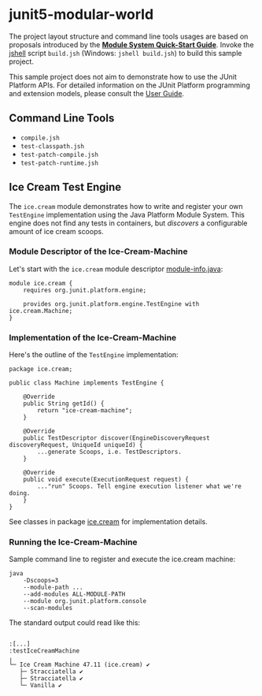 # junit5-modular-world

The project layout structure and command line tools usages are based on proposals
introduced by the [**Module System Quick-Start Guide**](http://openjdk.java.net/projects/jigsaw/quick-start).
Invoke the [jshell](https://docs.oracle.com/javase/9/tools/jshell.htm) script
`build.jsh` (Windows: `jshell build.jsh`) to build this sample project.

This sample project does not aim to demonstrate how to use the JUnit Platform APIs.
For detailed  information on the JUnit Platform programming and extension models,
please consult the [User Guide](http://junit.org/junit5/docs/current/user-guide/).

## Command Line Tools

- `compile.jsh`
- `test-classpath.jsh`
- `test-patch-compile.jsh`
- `test-patch-runtime.jsh`

## Ice Cream Test Engine

The `ice.cream` module demonstrates how to write and register your own `TestEngine`
implementation using the Java Platform Module System.
This engine does not find any tests in containers, but _discovers_ a configurable
amount of ice cream scoops.

### Module Descriptor of the Ice-Cream-Machine

Let's start with the `ice.cream` module descriptor [module-info.java](src/main/ice.cream/module-info.java):

```
module ice.cream {
	requires org.junit.platform.engine;

	provides org.junit.platform.engine.TestEngine with ice.cream.Machine;
}
```

### Implementation of the Ice-Cream-Machine

Here's the outline of the `TestEngine` implementation:

```
package ice.cream;

public class Machine implements TestEngine {

	@Override
	public String getId() {
		return "ice-cream-machine";
	}

	@Override
	public TestDescriptor discover(EngineDiscoveryRequest discoveryRequest, UniqueId uniqueId) {
		...generate Scoops, i.e. TestDescriptors.
	}

	@Override
	public void execute(ExecutionRequest request) {
		..."run" Scoops. Tell engine execution listener what we're doing.
	}
}
```

See classes in package [ice.cream](src/main/ice.cream/ice/cream) for implementation details.

### Running the Ice-Cream-Machine

Sample command line to register and execute the ice.cream machine:
```
java
	-Dscoops=3
	--module-path ...
	--add-modules ALL-MODULE-PATH
	--module org.junit.platform.console
	--scan-modules

```

The standard output could read like this:
```

:[...]
:testIceCreamMachine
╷
└─ Ice Cream Machine 47.11 (ice.cream) ✔
   ├─ Stracciatella ✔
   ├─ Stracciatella ✔
   └─ Vanilla ✔
```
